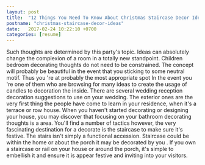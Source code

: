 ```yaml
---
layout: post
title:  "12 Things You Need To Know About Christmas Staircase Decor Ideas Today"
postname: "christmas-staircase-decor-ideas"
date:   2017-02-24 10:22:10 +0700
categories: [resume]
---
```

Such thoughts are determined by this party's topic. Ideas can absolutely change the complexion of a room in a totally new standpoint. Children bedroom decorating thoughts do not need to be constrained. The concept will probably be beautiful in the event that you sticking to some neutral motif. Thus you 're at probably the most appropriate spot In the event you 're one of them who are browsing for many ideas to create the usage of candles to decoration the inside. There are several wedding reception decoration suggestions to use on your wedding. The exterior ones are the very first thing the people have come to learn in your residence, when it's a terrace or row house. When you haven't started decorating or designing your house, you may discover that focusing on your bathroom decorating thoughts is a area. You'll find a number of tactics however, the very fascinating destination for a decorate is the staircase to make sure it's festive. The stairs isn't simply a functional accession. Staircase could be within the home or about the porch it may be decorated by you . If you own a staircase or rail on your house or around the porch, it's simple to embellish it and ensure it is appear festive and inviting into your visitors.
